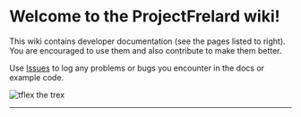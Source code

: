 # Welcome to the ProjectFrelard wiki!

This wiki contains developer documentation (see the pages listed to right). 
You are encouraged to use them and also contribute to make them better.  

Use [Issues](https://github.com/tableau/ProjectFrelard/issues) to log any problems or bugs you encounter in the docs or example code. 

![tflex the trex](https://github.com/tableau/ProjectFrelard/blob/master/assets/tflx.png)  

***

